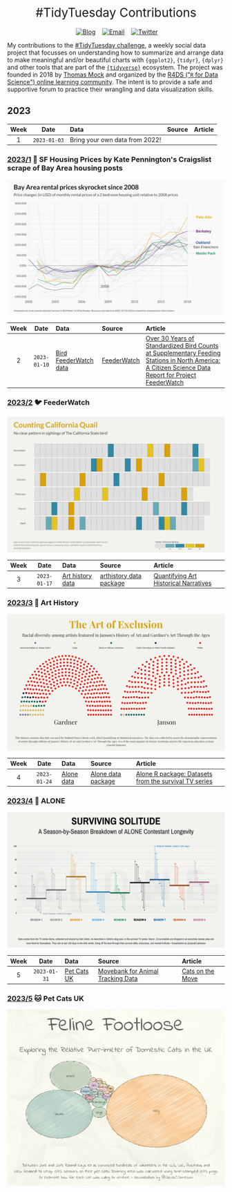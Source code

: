 <h1 style="font-weight:normal" align="center">
  &nbsp;#TidyTuesday Contributions&nbsp;
</h1>

<div align="center">

&nbsp;&nbsp;&nbsp;
<a href="https://jacobjameson.com"><img border="0" alt="Blog" src="https://assets.dryicons.com/uploads/icon/svg/4926/home.svg" width="35" height="35"></a>&nbsp;&nbsp;&nbsp;
<a href="mailto:jacobjameson@g.harvard.edu"><img border="0" alt="Email" src="https://assets.dryicons.com/uploads/icon/svg/8009/02dc3a5c-6504-4347-85fb-3f510cfecc45.svg" width="35" height="35"></a>&nbsp;&nbsp;&nbsp;
<a href="https://twitter.com/JacobCJameson"><img border="0" alt="Twitter" src="https://assets.dryicons.com/uploads/icon/svg/8385/c23f7ffc-ca8d-4246-8978-ce9f6d5bcc99.svg" width="35" height="35"></a>&nbsp;&nbsp;&nbsp;

</div>


My contributions to the [#TidyTuesday challenge](https://github.com/rfordatascience/tidytuesday), a weekly social data project that focusses on understanding how to summarize and arrange data to make meaningful and/or beautiful charts with `{ggplot2}`, `{tidyr}`, `{dplyr}` and other tools that are part of the [`{tidyverse}`](https://www.tidyverse.org/) ecosystem. The project was founded in 2018 by [Thomas Mock](https://thomasmock.netlify.com/) and organized by the [R4DS ("`R` for Data Science") online learning community](https://twitter.com/r4dscommunity). The intent is to provide a safe and supportive forum to practice their wrangling and data visualization skills.  


## 2023

| Week | Date | Data | Source | Article
| :---: | :---: | :--- | :--- | :---|
| 1 | `2023-01-03` | Bring your own data from 2022! | | |

### [2023/1](https://github.com/jacobjameson/TidyTuesday/blob/main/2023/2023-01-03/) 🏡 SF Housing Prices by Kate Pennington's Craigslist scrape of Bay Area housing posts 

![./2023/2023-01-03/w1.png](https://raw.githubusercontent.com/jacobjameson/TidyTuesday/main/2023/2023-01-03/w1.png)


| Week | Date | Data | Source | Article
| :---: | :---: | :--- | :--- | :---|
 2 | `2023-01-10` | [Bird FeederWatch data](2022-01-10/readme.md) | [FeederWatch](https://feederwatch.org/explore/raw-dataset-requests/) | [Over 30 Years of Standardized Bird Counts at Supplementary Feeding Stations in North America: A Citizen Science Data Report for Project FeederWatch](https://www.frontiersin.org/articles/10.3389/fevo.2021.619682/full) |
 
### [2023/2](https://github.com/jacobjameson/TidyTuesday/blob/main/2023/2023-01-10/) 🐦 FeederWatch

![./2023/2023-01-10/w2.png](https://raw.githubusercontent.com/jacobjameson/TidyTuesday/main/2023/2023-01-10/w2.png)


| Week | Date | Data | Source | Article
| :---: | :---: | :--- | :--- | :---|
| 3 | `2023-01-17` | [Art history data](2023-01-17/readme.md) | [arthistory data package](https://saralemus7.github.io/arthistory/) | [Quantifying Art Historical Narratives](https://github.com/hollandstam1/thesis/blob/main/_book/Quantifying-Art-Historical-Narratives.pdf) |

### [2023/3](https://github.com/jacobjameson/TidyTuesday/blob/main/2023/2023-01-17/) 🎨 Art History

![./2023/2023-01-10/w2.png](https://raw.githubusercontent.com/jacobjameson/TidyTuesday/main/2023/2023-01-17/w3.png)



| Week | Date | Data | Source | Article
| :---: | :---: | :--- | :--- | :---|
| 4 | `2023-01-24` | [Alone data](2023-01-24/readme.md) | [Alone data package](https://github.com/doehm/alone) | [Alone R package: Datasets from the survival TV series](https://gradientdescending.com/alone-r-package-datasets-from-the-survival-tv-series/) |

### [2023/4](https://github.com/jacobjameson/TidyTuesday/blob/main/2023/2023-01-24/) 🐻 ALONE

![./2023/2023-01-10/w2.png](https://raw.githubusercontent.com/jacobjameson/TidyTuesday/main/2023/2023-01-24/w4.png)


| Week | Date | Data | Source | Article
| :---: | :---: | :--- | :--- | :---|
| 5 | `2023-01-31` | [Pet Cats UK](2023-01-31/readme.md) | [Movebank for Animal Tracking Data](https://www.datarepository.movebank.org/handle/10255/move.882) | [Cats on the Move](https://themarkup.org/data-is-plural/2023/01/25/from-jazz-solos-to-cats-on-the-move#:~:text=Giuseppe%20Sollazzo%5D-,Cats%20on%20the%20move,-.%20Between%202013) |

### [2023/5](https://github.com/jacobjameson/TidyTuesday/blob/main/2023/2023-01-31/) 🐱 Pet Cats UK

![./2023/2023-01-10/w2.png](https://raw.githubusercontent.com/jacobjameson/TidyTuesday/main/2023/2023-01-31/week5_edit.png)

